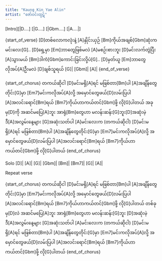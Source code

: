 ```yaml
---
title: "Kaung Kin Yae Alin"
artist: "ဇော်ဝင်းထွဋ်"
---
```


[Intro][|D....] [|G....] [|Gbm....] [|A....|]

{start_of_verse}
[D]တစ်လောကလုံးနဲ့ [A]နှိုင်းယှဉ် [Bm]ကိုယ်အချစ်[Gbm]ဆုံးက မင်းလေး[G]..
[D]ရှေ့မှာ [Em]ဘာတွေဖြစ်မလဲ [A]မစဉ်းစားဘူး
[D]မင်းလက်တွဲပြီး [A]သွားမယ် [Bm]ဒါကံ[Gbm]ကောင်းခြင်းလို့ပဲ[G]..
[D]မှတ်ယူ [Em]ဘာတွေလိုအပ်[A]ဦးမလဲ [D]ချစ်သူရယ်
[G]| [Gbm]| [A]|
{end_of_verse}

{start_of_chorus}
တကယ်ဆိုငါ [D]မင်းမရှိ[A]ရင် မဖြစ်တာ[Bm]ပါ
[A]အချိန်တွေတိုင်း[G]မှာ [Em7]မင်းကလိုအပ်[A]လို့
အမှောင်တွေဖယ်[D]လမ်းပြပါ [A]အလင်းရောင်[Bm]ရယ်
[Bm7]ကိုယ်ဟာကယ်တင်[Gbm]ဖို့ လို[G]ပါတယ်
အခုမှ[D]ကို အဆင်မပြေ[A]ဘူး အာရုံ[Bm]တွေဟာ
မလန်းဆန်း[G]ဘူး[D]အဆုံးမဲ့ ဒီ[A]အလွမ်းနေ့များ
[G]အဆုံးသတ်ပါ [A]မင်းလေးက
(တကယ်ဆိုငါ) [D]မင်းမရှိ[A]ရင် မဖြစ်တာ[Bm]ပါ
[A]အချိန်တွေတိုင်း[G]မှာ [Em7]မင်းကလိုအပ်[A]လို့
အမှောင်တွေဖယ်[D]လမ်းပြပါ [A]အလင်းရောင်[Bm]ရယ်
[Bm7]ကိုယ်ဟာကယ်တင်[Gbm]ဖို့ လို[G]ပါတယ်
{end_of_chorus}

Solo
[D]| [A]| [G]| [Gbm]| [Bm]| [Bm7]| [G]| [A]|

Repeat verse

{start_of_chorus}
တကယ်ဆိုငါ [D]မင်းမရှိ[A]ရင် မဖြစ်တာ[Bm]ပါ
[A]အချိန်တွေတိုင်း[G]မှာ [Em7]မင်းကလိုအပ်[A]လို့
အမှောင်တွေဖယ်[D]လမ်းပြပါ [A]အလင်းရောင်[Bm]ရယ်
[Bm7]ကိုယ်ဟာကယ်တင်[Gbm]ဖို့ လို[G]ပါတယ်
တစ်ခုမှ[D]လဲ အဆင်မပြေ[A]ဘူး
အာရုံ[Bm]တွေဟာ မလန်းဆန်း[G]ဘူး
[D]အဆုံးမဲ့ ဒီ[A]အလွမ်းနေ့များ
[G]အဆုံးသတ်ပါ [A]မင်းလေးက
(တကယ်ဆိုငါ) [D]မင်းမရှိ[A]ရင် မဖြစ်တာ[Bm]ပါ
[A]အချိန်တွေတိုင်း[G]မှာ [Em7]မင်းကလိုအပ်[A]လို့
အမှောင်တွေဖယ်[D]လမ်းပြပါ
[A]အလင်းရောင်[Bm]ရယ် [Bm7]ကိုယ်ဟာကယ်တင်[Gbm]ဖို့ လို[G]ပါတယ်
{end_of_chorus}
